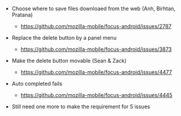 *  Choose where to save files downloaed from the web (Anh, Birhtan, Pratana)
    * https://github.com/mozilla-mobile/focus-android/issues/2787
*  Replace the delete button by a panel menu
    * https://github.com/mozilla-mobile/focus-android/issues/3873
*  Make the delete button movable (Sean & Zack)
    * https://github.com/mozilla-mobile/focus-android/issues/4477
*  Auto completed fails
    * https://github.com/mozilla-mobile/focus-android/issues/4445
    
*  Still need one more to make the requirement for 5 issues
